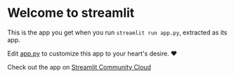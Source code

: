 # Welcome to streamlit

This is the app you get when you run `streamlit run app.py`, extracted as its app.

Edit [app.py](./Hello.py) to customize this app to your heart's desire. ❤️

Check out the app on [Streamlit Community Cloud](https://congenial-barnacle-w59vx4prw7jh5r4q-8515.app.github.dev/)

